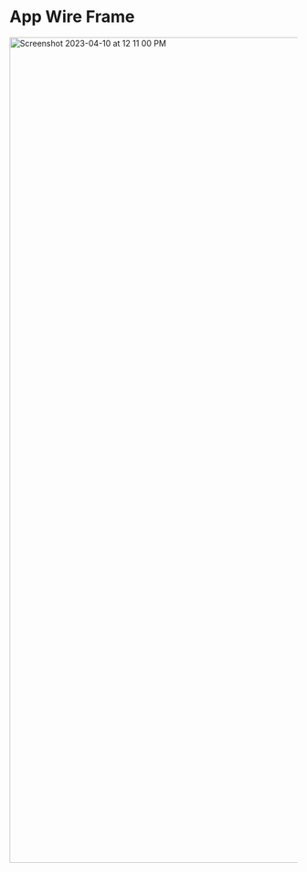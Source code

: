 # App Wire Frame

<img width="1445" alt="Screenshot 2023-04-10 at 12 11 00 PM" src="https://user-images.githubusercontent.com/114510052/230989112-2822d459-9258-4fce-b79a-963535d1d08e.png">

